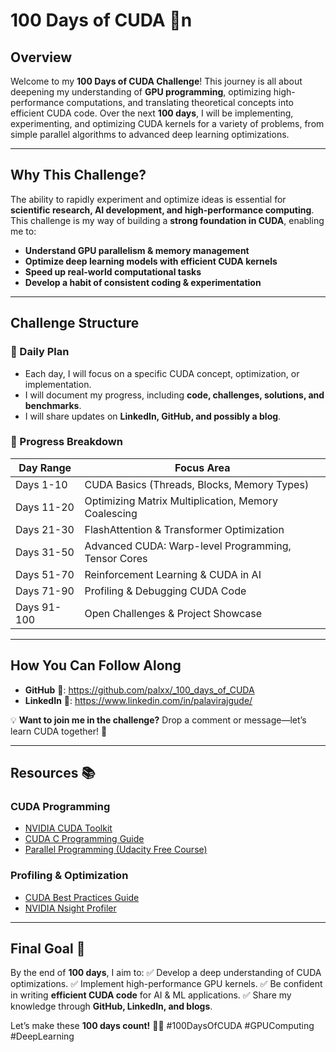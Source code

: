 # 100 Days of CUDA 🚀n

## **Overview**
Welcome to my **100 Days of CUDA Challenge**! This journey is all about deepening my understanding of **GPU programming**, optimizing high-performance computations, and translating theoretical concepts into efficient CUDA code. Over the next **100 days**, I will be implementing, experimenting, and optimizing CUDA kernels for a variety of problems, from simple parallel algorithms to advanced deep learning optimizations.

---

## **Why This Challenge?**
The ability to rapidly experiment and optimize ideas is essential for **scientific research, AI development, and high-performance computing**. This challenge is my way of building a **strong foundation in CUDA**, enabling me to:
- **Understand GPU parallelism & memory management**
- **Optimize deep learning models with efficient CUDA kernels**
- **Speed up real-world computational tasks**
- **Develop a habit of consistent coding & experimentation**

---

## **Challenge Structure**
### **📅 Daily Plan**
- Each day, I will focus on a specific CUDA concept, optimization, or implementation.
- I will document my progress, including **code, challenges, solutions, and benchmarks**.
- I will share updates on **LinkedIn, GitHub, and possibly a blog**.

### **🚀 Progress Breakdown**
| **Day Range** | **Focus Area** |
|--------------|---------------|
| Days 1-10  | CUDA Basics (Threads, Blocks, Memory Types) |
| Days 11-20 | Optimizing Matrix Multiplication, Memory Coalescing |
| Days 21-30 | FlashAttention & Transformer Optimization |
| Days 31-50 | Advanced CUDA: Warp-level Programming, Tensor Cores |
| Days 51-70 | Reinforcement Learning & CUDA in AI |
| Days 71-90 | Profiling & Debugging CUDA Code |
| Days 91-100 | Open Challenges & Project Showcase |

---

## **How You Can Follow Along**
- **GitHub** 📂: https://github.com/palxx/_100_days_of_CUDA
- **LinkedIn** 📝: https://www.linkedin.com/in/palavirajgude/

💡 **Want to join me in the challenge?** Drop a comment or message—let’s learn CUDA together! 🚀

---

## **Resources** 📚
### **CUDA Programming**
- [NVIDIA CUDA Toolkit](https://developer.nvidia.com/cuda-toolkit)
- [CUDA C Programming Guide](https://docs.nvidia.com/cuda/cuda-c-programming-guide/index.html)
- [Parallel Programming (Udacity Free Course)](https://www.udacity.com/course/intro-to-parallel-programming--cs344)

### **Profiling & Optimization**
- [CUDA Best Practices Guide](https://docs.nvidia.com/cuda/cuda-c-best-practices-guide/index.html)
- [NVIDIA Nsight Profiler](https://developer.nvidia.com/nsight-systems)

---

## **Final Goal 🎯**
By the end of **100 days**, I aim to:
✅ Develop a deep understanding of CUDA optimizations.
✅ Implement high-performance GPU kernels.
✅ Be confident in writing **efficient CUDA code** for AI & ML applications.
✅ Share my knowledge through **GitHub, LinkedIn, and blogs**.

Let’s make these **100 days count!** 💪🔥 #100DaysOfCUDA #GPUComputing #DeepLearning
